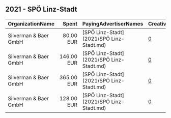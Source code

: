 ## 2021 - SPÖ Linz-Stadt 
|OrganizationName|Spent|PayingAdvertiserNames|CreativeUrls|Impressions|Genders|AgeBrackets|CountryCodes|BillingAddresses|CandidateBallotInformation|
|:---|---:|:---|:---|---:|:---|:---|:---|:---|:---|
|Silverman & Baer GmbH|80.00 EUR|[SPÖ Linz-Stadt](2021/SPÖ Linz-Stadt.md)|[0](https://www.snap.com/political-ads/asset/f990ddf89f2d93e0c9c55e27db42c6df34e40127d97fa678cd21ca93be389e34?mediaType=mp4)|18,743||16+|austria|"Rosa-Hofmann-Straße 33,Salzburg,5020,AT"|Klaus Luger|
|Silverman & Baer GmbH|146.00 EUR|[SPÖ Linz-Stadt](2021/SPÖ Linz-Stadt.md)|[0](https://www.snap.com/political-ads/asset/f50cfd4245d6da10abd9f03bdea246c3e6e2cb28414abb328d7e1a7b048bd10b?mediaType=mp4)|36,996||16+|austria|"Rosa-Hofmann-Straße 33,Salzburg,5020,AT"|Klaus Luger|
|Silverman & Baer GmbH|365.00 EUR|[SPÖ Linz-Stadt](2021/SPÖ Linz-Stadt.md)|[0](https://www.snap.com/political-ads/asset/3be01f2567fd65e091e4eec80ea97887f1f94f62eda0259d0a39e6a0f0a77639?mediaType=mp4)|96,034||16+|austria|"Rosa-Hofmann-Straße 33,Salzburg,5020,AT"|Klaus Luger|
|Silverman & Baer GmbH|128.00 EUR|[SPÖ Linz-Stadt](2021/SPÖ Linz-Stadt.md)|[0](https://www.snap.com/political-ads/asset/bbc48ac64b54132cf3912702c30a5420352c7ae0bb8dd009ce7151334ec9c2f5?mediaType=mp4)|31,444||16+|austria|"Rosa-Hofmann-Straße 33,Salzburg,5020,AT"|Klaus Luger|
